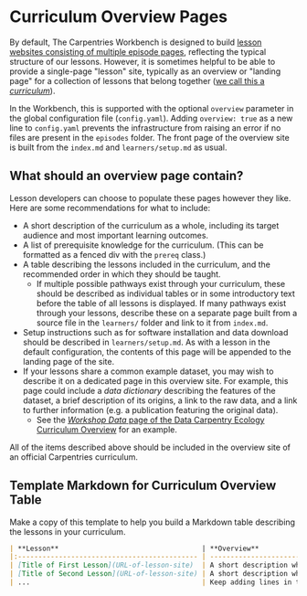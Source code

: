 # Curriculum Overview Pages

By default, The Carpentries Workbench is designed to build [lesson websites consisting of multiple episode pages](./curriculum-structure.md), reflecting the typical structure of our lessons.
However, it is sometimes helpful to be able to provide a single-page "lesson" site, typically as an overview or "landing page" for a collection of lessons that belong together ([we call this a _curriculum_](./curriculum-structure.md)).

In the Workbench, this is supported with the optional `overview` parameter in the global configuration file (`config.yaml`).
Adding `overview: true` as a new line to `config.yaml` prevents the infrastructure from raising an error if no files are present in the `episodes` folder. The front page of the overview site is built from the `index.md` and `learners/setup.md` as usual.

## What should an overview page contain?
Lesson developers can choose to populate these pages however they like.
Here are some recommendations for what to include:

* A short description of the curriculum as a whole, including its target audience and most important learning outcomes.
* A list of prerequisite knowledge for the curriculum. (This can be formatted as a fenced div with the `prereq` class.)
* A table describing the lessons included in the curriculum, and the recommended order in which they should be taught.
	* If multiple possible pathways exist through your curriculum, these should be described as individual tables or in some introductory text before the table of all lessons is displayed. If many pathways exist through your lessons, describe these on a separate page built from a source file in the `learners/` folder and link to it from `index.md`.
* Setup instructions such as for software installation and data download should be described in `learners/setup.md`.
  As with a lesson in the default configuration, the contents of this page will be appended to the landing page of the site.
* If your lessons share a common example dataset, you may wish to describe it on a dedicated page in this overview site.
  For example, this page could include a _data dictionary_ describing the features of the dataset, a brief description of its origins, a link to the raw data, and a link to further information (e.g. a publication featuring the original data).
	* See the [_Workshop Data_ page of the Data Carpentry Ecology Curriculum Overview](https://datacarpentry.org/ecology-workshop/data.html) for an example.

All of the items described above should be included in the overview site of an official Carpentries curriculum.


## Template Markdown for Curriculum Overview Table
Make a copy of this template to help you build a Markdown table describing the lessons in your curriculum.


```markdown
| **Lesson**                                   | **Overview**                                                               |
|:-------------------------------------------- | -------------------------------------------------------------------------- |
| [Title of First Lesson](URL-of-lesson-site)  | A short description what the first lesson teaches                          |
| [Title of Second Lesson](URL-of-lesson-site) | A short description what the second lesson teaches                         | 
| ...                                          | Keep adding lines in this format until you have listed all of your lessons |
```
